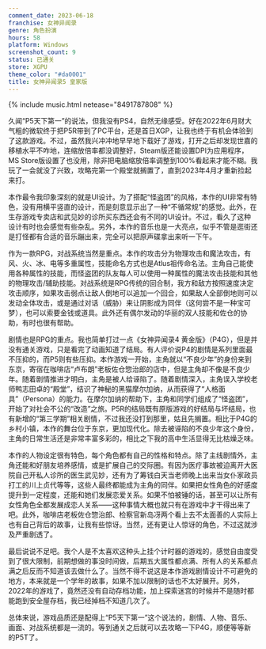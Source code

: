 ```yaml
---
comment_date: 2023-06-18
franchise: 女神异闻录
genre: 角色扮演
hours: 58
platform: Windows
screenshot_count: 9
status: 已通关
store: XGPU
theme_color: "#da0001"
title: 女神异闻录5 皇家版
---
```

{% include music.html netease="8491787808" %}

久闻“P5天下第一”的说法，但我没有PS4，自然无缘感受。好在2022年6月财大气粗的微软终于把P5R带到了PC平台，还是首日XGP，让我也终于有机会体验到了这款游戏。不过，虽然我兴冲冲地早早地下载好了游戏，打开之后却发现世嘉的移植水平不咋地，连缩放倍率都没调整好，Steam版还能设置DPI为应用程序，MS Store版设置了也没用，除非把电脑缩放倍率调整到100%看起来才能不糊。我玩了一会就没了兴致，攻略完第一个殿堂就搁置了，直到2023年4月才重新捡起来打。

本作最令我印象深刻的就是UI设计。为了搭配“怪盗团”的风格，本作的UI非常有特色，没有用横平竖直的设计，而是刻意显示出了一种“不循常规”的感觉。此外，在生存游戏专卖店和武见妙的诊所买东西还会有不同的UI设计。不过，看久了这种设计有时也会感觉有些杂乱。另外，本作的音乐也是一大亮点，似乎不管是逛街还是打怪都有合适的音乐蹦出来，完全可以把原声碟拿出来听一下午。

作为一款RPG，对战系统当然是重点。本作的攻击分为物理攻击和魔法攻击，有风、火、冰、电等多重属性，技能命名方式也是Atlus祖传命名法。主角自己能使用各种属性的技能，而怪盗团的队友每人可以使用一种属性的魔法攻击技能和其他的物理攻击/辅助技能。对战系统是RPG传统的回合制，我方和敌方按照速度决定攻击顺序，如果攻击弱点让敌人倒地可以追加一个回合，如果敌人全部倒地则可以发动全体攻击，或是通过对话（威胁）来让阴影成为同伴（这何尝不是一种宝可梦），也可以索要金钱或道具。此外还有偶尔发动的华丽的双人技能和佐仓的协助，有时也很有帮助。

剧情也是RPG的重点。我也简单打过一点《女神异闻录4 黄金版》（P4G），但是并没有通关游戏，只是看完了动画知道了结局。有人评价说P4的剧情是系列里面最不压抑的，而P5则有些压抑。本作游戏一开始，主角就以“不良少年”的身份来到东京，寄宿在咖啡店“卢布朗”老板佐仓惣治郎的店中，但是主角却不像是不良少年。随着剧情推进才明白，主角是被人给诬陷了。随着剧情深入，主角误入学校老师鸭志田卓的“殿堂”，结识了神秘的黑猫摩尔加纳，从而获得了“人格面具”（Persona）的能力。在摩尔加纳的帮助下，主角和同学们组成了“怪盗团”，开始了对社会不公的“改造”之旅。P5R的结局既有原版游戏的好结局与坏结局，也有新增的“第三学期”相关剧情，不过我还没打到那里，姑且先搁置。相比于P4G的乡村小镇，本作的舞台位于东京，更加现代化。除去被诬陷的不良少年这个身份，主角的日常生活还是非常丰富多彩的，相比之下我的高中生活显得无比枯燥乏味。

本作的人物设定很有特色，每个角色都有自己的性格和特点。除了主线剧情外，主角还能和好朋友培养感情，或是扩展自己的交际圈。有因为医疗事故被迫离开大医院自己开私人诊所的医生武见妙，还有为了筹钱白天当老师晚上出来当女仆家政员打工的川上贞代等等，这些人最终都能成为主角的同伴。如果把女性角色的好感度提升到一定程度，还能和她们发展恋爱关系。如果不怕被锤的话，甚至可以让所有女性角色全都发展成恋人关系——这种事情大概也就只有在游戏中才干得出来了吧。此外，咖啡店老板佐仓惣治郎、检察官新岛冴两个看上去不太面善的人实际上也有自己背后的故事，让我有些惊讶。当然，还有更让人惊讶的角色，不过这就涉及严重剧透了。

最后说说不足吧。我个人是不太喜欢这种头上挂个计时器的游戏的，感觉自由度受到了很大限制，前期想做的事没时间做，后期五大属性都点满、所有人的关系都点满之后反而不知道该去做什么了。当然不得不说这是本作游戏剧情设计不可避免的地方，本来就是一个学年的故事，如果不加以限制的话也不太好展开。另外，2022年的游戏了，竟然还没有自动存档功能，加上探索迷宫的时候并不是随时都能跑到安全屋存档，我已经掉档不知道几次了。

总体来说，游戏品质还是配得上“P5天下第一”这个说法的，剧情、人物、音乐、画面、对战系统都是一流的。等到通关之后就可以去攻略一下P4G，顺便等等新的P5T了。